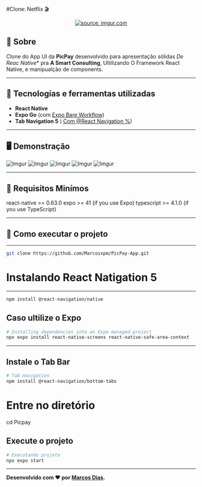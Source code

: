 #Clone: Netflix 🎬
<p align="center">
	<a href="https://imgur.com/cFd0OYk"><img src="https://i.imgur.com/cFd0OYkt.png" title="source: imgur.com" /></a>
</p>

## 📖 Sobre   
Clone do App UI da **PicPay** desenvolvido para apresentação sólidas *De Reac Native** pra **A Smart Consulting**, Ultilizando O Framework React Native, e manipualção de components.

---

## 🚀 Tecnologias e ferramentas utilizadas
- **React Native**
- **Expo Go** (com [ Expo Bare Workflow](https://expo.dev/))
- **Tab Navigation 5** ( [ Com @React Navigation %](https://reactnavigation.org/docs/tab-based-navigation/))

---

## 🖥️ Demonstração

![Imgur](https://i.imgur.com/hDSlJu6.png)
![Imgur](https://i.imgur.com/J54kYdx.png)
![Imgur](https://i.imgur.com/cRbIipS.png)
![Imgur](https://i.imgur.com/yEa7eWx.png)
![Imgur](https://i.imgur.com/eouPip3.png)

---

## 🔧 Requisitos Minímos
react-native >= 0.63.0
expo >= 41 (if you use Expo)
typescript >= 4.1.0 (if you use TypeScript)

---

## 🔧 Como executar o projeto
---
```bash
git clone https://github.com/Marcosxpm/PicPay-App.git
```
# Instalando React Natigation 5
---
```bash
npm install @react-navigation/native
```
Caso ultilize o Expo
---
```bash
# Installing dependencies into an Expo managed project
npx expo install react-native-screens react-native-safe-area-context
```
---
Instale o Tab Bar
---
```bash
# Tab navigation
npm install @react-navigation/bottom-tabs
```

# Entre no diretório
cd Picpay

Execute o projeto
---
```bash
# Executando projeto
npx expo start
```


---
**Desenvolvido com ❤️ por [Marcos Dias](https://github.com/Marcosxpm).**
